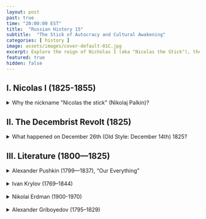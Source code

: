 ```yaml
---
layout: post
past: true
time: "20:00:00 EST"
title:  "Russian History 15"
subtitle:  "The Stick of Autocracy and Cultural Awakening"
categories: [ history ]
image: assets/images/cover-default-01C.jpg
excerpt: Explore the reign of Nicholas I (aka "Nicolas the Stick"), the dramatic events of the Decembrist Revolt, and the vibrant literary contributions of Pushkin, Krylov, and Griboyedov.
featured: true
hidden: false
---
```


## I. Nicolas I (1825-1855)

<details>
    <summary>Why the nickname "Nicolas the stick" (Nikolaj Palkin)?</summary>
    <br>
      <figure style="text-align: center;">
         <img src="{{ site.baseurl }}/assets/images/2021-05-10-img_05.jpg" 
   style="width: 45%;"/>
         <figcaption style="font-style: italic; font-size: 10;">Portrait by Georg von Bothmann, 1855</figcaption>
      </figure>
      <ul>
         <li>His personal slogan: <i>"severe discipline and formalism"</i>. The Russian official slogan: <i>"Orthodoxy, Autocracy, and Nationality"</i> (Pravoslavie, Samoderžavie, Narodnostʹ).</li>
         <li>He loved only military science, becoming a fine army engineer and expert in several other military areas.</li>
         <li>Nicholas I came to represent autocracy personified: infinitely majestic, determined and powerful, hard as stone, and relentless as fate.</li>
         <li>Nickname: Nicolas The Stick (Nikolaj Palkin).</li>
         <li>One of Nicolas’ instructions on the documents that needed his signature: <i>“Those who are guilty are to be taken through 1000 people 12 times [being flogged or beaten by 1000 people, 12 times each]. Thank God, we don’t have death penalty, and it is not me who will introduce it.”</i></li>
      </ul>
   <br>
</details>

## II. The Decembrist Revolt (1825)
<details>
    <summary>What happened on December 26th (Old Style: December 14th) 1825?</summary>
    <br>
      <figure style="text-align: center;">
         <img src="{{ site.baseurl }}/assets/images/2021-05-10-img_04.jpg" 
         style="width: 45%;"/>
         <figcaption style="font-style: italic; font-size: 10;">The living in the prison chamber of Sergej Volkonskij</figcaption>
        </figure>
      <br>
        <ul>
            <li>Nicolas I imposed an oath of allegiance to himself instead of Constantine.</li>
            <li>≈ 3 000 soldiers who refused to take the oath of allegiance took to the streets and occupied the Senate Square.</li>
            <li>The Tzar (Nicholas I) tried to parley with the rebels—but one of the revolting officers (by the way, retired) shot and killed General Milorádovich (the Military Governor of Sanit-Petersburg) and then the colonel Stürler.</li>
            <li><b>Grape-shot salvos</b>: Tsarist forces used grape-shot (a type of ammunition that disperses multiple small projectiles) against the rebels, resulting in the deaths of over a thousand people.</li>
            <li><b>The trial</b>: after the revolt was suppressed, many of the rebels were put on trial. Many of the rebels believed that they should not hide the names of their comrade-in-arms; other were unable to lie as noblemen…</li>
            <li><b>Execution</b>: 5 people were executed. 120 people were sent to the hard labor prisons. Ryleev: “What a miserable country, where they don’t even know how to hang you…”</li>
            <li><b>The Decembrist Wives (“Russian Women”)</b>: all 15 of them, from princesses to poor French girls, followed their husbands to exile in Siberia and became a symbol of loyalty and sacrifice.</li>
        </ul>
        <figure style="text-align: center;">
            <img src="{{ site.baseurl }}/assets/images/2021-05-10-img_01.jpg" 
         style="width: 45%;"/>
            <figcaption style="font-style: italic; font-size: 10;">The Senate Square today (“Senátsksja Plóščadʹ”, a symbol of civil courage and dignity) </figcaption>
        </figure>
        <br>
        <figure style="text-align: center;">
            <img src="{{ site.baseurl }}/assets/images/2021-05-10-img_02.jpg" 
         style="width: 45%;"/>
        </figure>
        <br>
        <figure style="text-align: center;">
            <img src="{{ site.baseurl }}/assets/images/2021-05-10-img_03.jpg" 
         style="width: 45%;"/>
        </figure>
        <br>
</details>

## III. Literature (1800—1825)

<details>
<summary>Alexander Pushkin (1799—1837), “Our Everything”</summary>
<figure style="text-align: center;">
<img src="{{ site.baseurl }}/assets/images/poetry-pushkin.png" style="width: 30%;"/>
</figure><br>
<ul>
   <li>Pushkin’s granddad: Abraham Ganibal, Peter the Great’s Blackamoor (reminder: Lecture No. 9);</li>
   <li>Arína Rodiónovna, the beloved nanny;</li>
   <li>Lyceum (reminder: Derzhavin, Lecture No. 5);</li>
   <li>Multiple exiles;</li>
   <li>Decembrists;</li>
   <li>Duel and death (January 1837).</li>
</ul>
   <figure style="text-align: center;">
    <img src="{{ site.baseurl }}/assets/images/2021-05-24-img_08.jpg" 
         style="width: 30%;"/>
      <figcaption style="font-style: italic; font-size: 10;">5 Decembrists who were executed, drawn by Pushkin with the caption: 'I could be hanging as well, as a bufoon…'</figcaption>
  </figure>
   <figure style="text-align: center;">
    <img src="{{ site.baseurl }}/assets/images/2021-05-24-img_09.jpg" 
         style="width: 30%;"/>
      <figcaption style="font-style: italic; font-size: 10;">Pushkin’s wife: Natalya Goncharova</figcaption>
   </figure>
   <details>
      <summary>A poem by Alexander Pushkin: “I loved you”.</summary>
         <div class="poem">
            <div>
               <p>Я вас любил: любовь ещё, быть может,
               В душе моей угасла не совсем;
               Но пусть она вас больше не тревожит;
               Я не хочу печалить вас ничем.
               Я вас любил безмолвно, безнадежно,
               То робостью, то ревностью томим;
               Я вас любил так искренно, так нежно,
               Как дай вам Бог любимой быть другим
               </p>
            </div>
            <div>
               <p>I loved you, and I probably still do.
               And for a while the feeling may remain.
               But let my love no longer trouble you,
               I do not wish to cause you any pain.
               I loved you; and the hopelessness I knew,
               The jealousy, the shyness- though in vain-
               Made up a love so tender and so true
               As may God grant you to be loved again.
               </p>
            </div>
         </div>
         <br>
   </details>
   <details>
      <summary>Prose</summary>
      <div>
         <ul>
            <li>“The Captain’s Daughter”</li>
            <li>“Dubrovsky”</li>
         </ul>
      </div>
   </details>
   <details>
      <summary>Plays</summary>
      <div>
         <ul>
            <li>“Boris Godunov” (reminder: Lecture No. 5)</li>
            <li>“Little Tragedies”, <a href="https://www.youtube.com/watch?v=1Ke33_1de_Y">“Faust” & “Egyptian Nights”</a></li>
         </ul>
      </div>
   </details>
      <details>
      <summary>History</summary>
      <div>
         <ul>
            <li>“The History of Pugachëv”</li>
            <li>“The Blackamoor of Peter the Great” (Rus. noun ARAP means ‘Negro’; ARAB is ‘Arab’).</li>
         </ul>
      </div>
   </details>
</details>
<br>
<details>
   <summary>Ivan Krylov (1769–1844)</summary>
      <figure style="text-align: center;">
         <img src="{{ site.baseurl }}/assets/images/poetry-krylov.png" style="width: 30%;"/>
      </figure><br>
      <div>
         <ul>
            <li>Reminder (Lecture No. 11): Krylov’s father as a garrison commander withstood the siege of Uralsk by Pugachëv’s bands;</li>
            <li>An extremely lazy person: Krylov, at 23, refused to go for his fiancée at her home town (less than 800 km);</li>
            <li>A hearty eater: three dinners in one day;</li>
            <li>Famous for his indifference to his wardrobe: once he came to visit the Empress with a hole in one of his boots through which his toe was showing;</li>
            <li>He had his cook, Fenya, as a his common law partner; he ensured their daughter Аlexandra an excellent education, a good marriage and bequeathed his property to her.</li>
         </ul>
      </div>
      <details>
      <summary>A poem by Ivan Krylov: “Crow and Fox” (Ворона и Лисица), 1807.</summary>
         <div class="poem">
            <div>
               <p>Уж сколько раз твердили миру,
               Что лесть гнусна, вредна; но только все не впрок,
               И в сердце льстец всегда отыщет уголок.
               Вороне где-то бог послал кусочек сыру;
                           На ель Ворона взгромоздясь,
               Позавтракать было совсем уж собралась,
                   Да призадумалась, а сыр во рту держала.
               На ту беду Лиса близехонько бежала;
                   Вдруг сырный дух Лису остановил:
               Лисица видит сыр, Лисицу сыр пленил.
               Плутовка к дереву на цыпочках подходит;
               Верти́т хвостом, с Вороны глаз не сводит
                   И говорит так сладко, чуть дыша:
                       «Голубушка, как хороша!
                       Ну что за шейка, что за глазки!
                       Рассказывать, так, право, сказки!
                   Какие перушки! какой носок!
               И, верно, ангельский быть должен голосок!
               Спой, светик, не стыдись! Что, ежели, сестрица,
               При красоте такой и петь ты мастерица, —
                       Ведь ты б у нас была царь-птица!»
               Вещуньина с похвал вскружилась голова,
                   От радости в зобу дыханье спёрло, —
               И на приветливы Лисицыны слова
               Ворона каркнула во все воронье горло:
               Сыр выпал — с ним была плутовка такова.
               </p>
            </div>
            <div>
               <p>It is a commonplace 
               And we all know 
               That flattery is base,
               And mean, and low.  
               However, all in vain,  
               And flatterers were, are, and will remain.
               Once God sent a Crow  
               A decent piece of cheese,  
               After a long and forced fast.  
               To a big oak she flies fast  
               To have a breakfast 
               There in peace,  
               And almost has begun,  
               But was distracted by some thought  
               (I do not know, about what). 
               Unfortunately, a sly Fox has run 
               Not far. The cheese she smelt  
               And also sort of hungry felt. 
               Then to the oak-tree she did tiptoe,  
               Looking with admiration at the Crow,  
               And said in her most sugar voice,  
               "Sweetheart, I very much rejoice 
               In meeting such a beauty in our land. 
               Oh, what a neck, beak, feathers, and  
               An elegant smart wing!  
               I bet, just like an angel you should sing. 
               Well, darling, don’t be shy, 
               Just try!  
               If in addition to looks that nice  
               You also have a pleasant voice, 
               The whole forest will rejoice 
               And you'll be valued thrice."
               The speech like that 
               Completely reeled the head  
               Of the poor Crow,  
               And she did caw,  
               With all air in her craw. 
               Fell out the piece 
               Of cheese.  
               And our story ends at this.
               </p>
            </div>
         </div>
         <br>
   </details>
</details>
<br>
<details>
   <summary>Nikolai Erdman (1900-1970)</summary>
      <h3>A fable: “The Crow and the Cheese” (Ворона и сыр).</h3>
      <div class="poem">
         <div>
            <p>Вороне где-то Бог послал кусочек сыру.
            Читатель скажет: Бога нет!
            Читатель, милый, ты придира!
            Да, Бога нет. Но нет и сыра!
            </p>
         </div>
         <div>
            <p>Once God sent the crow a decent piece of cheese...
            Our reader is indignant: There is no God, please!
            Oh you, dear reader, take a breather:
            Sure, there is no God—but no cheese, either!
            </p>
         </div>
      </div>
      <br>
      <ul>
         <li>A modern saying: “Our freedom of speech must be paid by our hunger."</li>
         <li>This “fable” landed Erdman in Siberian exile (in 1933; and he never again wrote plays or fables).</li>
      </ul>
</details>
<br>
<details>
   <summary>Alexander Griboyedov (1795–1829)</summary>
      <figure style="text-align: center;">
         <img src="{{ site.baseurl }}/assets/images/poetry-griboyedov.png" style="width: 30%;"/>
      </figure><br>
      <ul>
         <li>Griboyedov's masterpiece: <a href="https://readrussia.org/russian-library/woe-from-wit.html">Woe from Wit</a>;</li>
         <li>Griboedov was arrested in 1826 (the burning of all his “papers”).</li>
         <li>Pushkin —during his Erzerum journey— to the driver of horse-drawn wagon (met at a mountain pass in the Caucasus): "What are you carrying?" The driver: "Some Mushroom-eater (= Griboeda)!"
         </li>
         <li>His wife, Ninó Chavchavádze: “Your spirit and achievements are immortal in the Russian memory. But why did my love outlive you?”</li>
         <li>Note: <a href="https://www.washingtonpost.com/local/obituaries/david-chavchavadze-cia-spy-with-russian-royal-roots-dies-at-90/2014/11/08/ddd65f86-5ec6-11e4-9f3a-7e28799e0549_story.html">Another Chavchavadzé</a>
         </li>
      </ul>
      <figure style="text-align: center;">
         <img src="{{ site.baseurl }}/assets/images/2021-05-24-img_11.jpg" 
         style="width: 30%;"/>
         <figcaption style="font-style: italic; font-size: 10;">Ninó Chavchavádze, Griboyedov’s young wife</figcaption>
      </figure>
      <br>
      <figure style="text-align: center;">
         <img src="{{ site.baseurl }}/assets/images/2021-05-24-img_12.jpg" 
         style="width: 30%;"/>
         <figcaption style="font-style: italic; font-size: 10;">On Griboedov’s tomb (in the Mtatsminda Cementary in Tbilisi)</figcaption>
      </figure>
      <br>
</details>